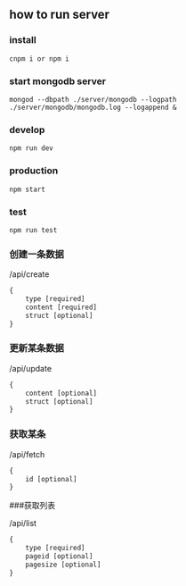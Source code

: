 ## how to run server

### install
`cnpm i or npm i`

### start mongodb server
`mongod --dbpath ./server/mongodb --logpath ./server/mongodb/mongodb.log --logappend &`

### develop
`npm run dev`

### production
`npm start`

### test
`npm run test`


### 创建一条数据

/api/create

```javascript
{
    type [required]
    content [required]
    struct [optional]
}
```

### 更新某条数据

/api/update

```javascript
{
    content [optional]
    struct [optional]
}
```
### 获取某条

/api/fetch

```javascript
{
    id [optional]
}
```

###获取列表

/api/list

```javascript
{
    type [required]
    pageid [optional]
    pagesize [optional]
}
```
